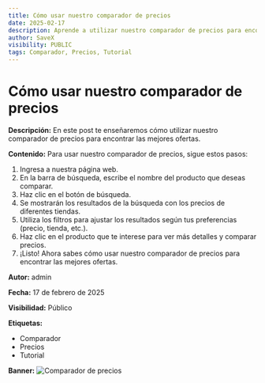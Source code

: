 ```yaml
---
title: Cómo usar nuestro comparador de precios
date: 2025-02-17
description: Aprende a utilizar nuestro comparador de precios para encontrar las mejores ofertas
author: SaveX
visibility: PUBLIC
tags: Comparador, Precios, Tutorial
---
```


# Cómo usar nuestro comparador de precios

**Descripción:** 
En este post te enseñaremos cómo utilizar nuestro comparador de precios para encontrar las mejores ofertas.

**Contenido:**
Para usar nuestro comparador de precios, sigue estos pasos:
1. Ingresa a nuestra página web.
2. En la barra de búsqueda, escribe el nombre del producto que deseas comparar.
3. Haz clic en el botón de búsqueda.
4. Se mostrarán los resultados de la búsqueda con los precios de diferentes tiendas.
5. Utiliza los filtros para ajustar los resultados según tus preferencias (precio, tienda, etc.).
6. Haz clic en el producto que te interese para ver más detalles y comparar precios.
7. ¡Listo! Ahora sabes cómo usar nuestro comparador de precios para encontrar las mejores ofertas.

**Autor:** admin

**Fecha:** 17 de febrero de 2025

**Visibilidad:** Público

**Etiquetas:** 
- Comparador
- Precios
- Tutorial

**Banner:**
![Comparador de precios](assets/bannerpost1.png)